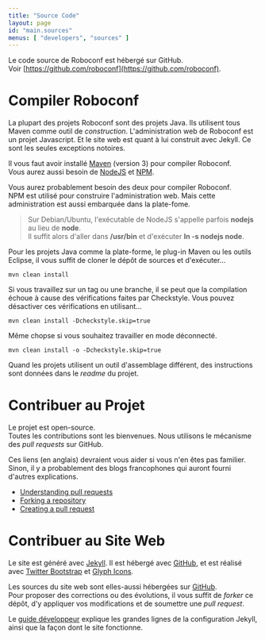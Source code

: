 ```yaml
---
title: "Source Code"
layout: page
id: "main.sources"
menus: [ "developers", "sources" ]
---
```


Le code source de Roboconf est hébergé sur GitHub.  
Voir [https://github.com/roboconf](https://github.com/roboconf).


# Compiler Roboconf

La plupart des projets Roboconf sont des projets Java. Ils utilisent tous Maven comme outil de *construction*.
L'administration web de Roboconf est un projet Javascript. Et le site web est quant à lui construit avec Jekyll.
Ce sont les seules exceptions notoires.

Il vous faut avoir installé [Maven](http://maven.apache.org/) (version 3) pour compiler Roboconf.    
Vous aurez aussi besoin de [NodeJS](http://nodejs.org/) et [NPM](https://www.npmjs.org/).

Vous aurez probablement besoin des deux pour compiler Roboconf.  
NPM est utilisé pour construire l'administration web. Mais cette administration est aussi embarquée
dans la plate-fome.

> Sur Debian/Ubuntu, l'exécutable de NodeJS s'appelle parfois **nodejs** au lieu de **node**.  
> Il suffit alors d'aller dans **/usr/bin** et d'exécuter **ln -s nodejs node**.

Pour les projets Java comme la plate-forme, le plug-in Maven ou les outils Eclipse, il vous suffit
de cloner le dépôt de sources et d'exécuter...

	mvn clean install

Si vous travaillez sur un tag ou une branche, il se peut que la compilation échoue à cause des vérifications
faites par Checkstyle. Vous pouvez désactiver ces vérifications en utilisant...

	mvn clean install -Dcheckstyle.skip=true

Même chopse si vous souhaitez travailler en mode déconnecté.

	mvn clean install -o -Dcheckstyle.skip=true

Quand les projets utilisent un outil d'assemblage différent, des instructions sont données dans le *readme* du projet. 


# Contribuer au Projet

Le projet est open-source.  
Toutes les contributions sont les bienvenues. Nous utilisons le mécanisme des *pull requests* sur GitHub.

Ces liens (en anglais) devraient vous aider si vous n'en êtes pas familier.  
Sinon, il y a probablement des blogs francophones qui auront fourni d'autres explications.

* [Understanding pull requests](https://help.github.com/articles/using-pull-requests)
* [Forking a repository](https://help.github.com/articles/fork-a-repo)
* [Creating a pull request](https://help.github.com/articles/creating-a-pull-request)


# Contribuer au Site Web

Le site est généré avec [Jekyll](http://jekyllrb.com). Il est hébergé avec [GitHub](http://github.com),
et est réalisé avec [Twitter Bootstrap](http://getbootstrap.com) et [Glyph Icons](http://glyphicons.com).

Les sources du site web sont elles-aussi hébergées sur [GitHub](https://github.com/roboconf/roboconf.github.io).  
Pour proposer des corrections ou des évolutions, il vous suffit de *forker* ce dépôt, d'y appliquer vos modifications
et de soumettre une *pull request*.

Le [guide développeur](guide-developpeur/guide-developpeur.html) explique les grandes lignes de la configuration 
Jekyll, ainsi que la façon dont le site fonctionne.
